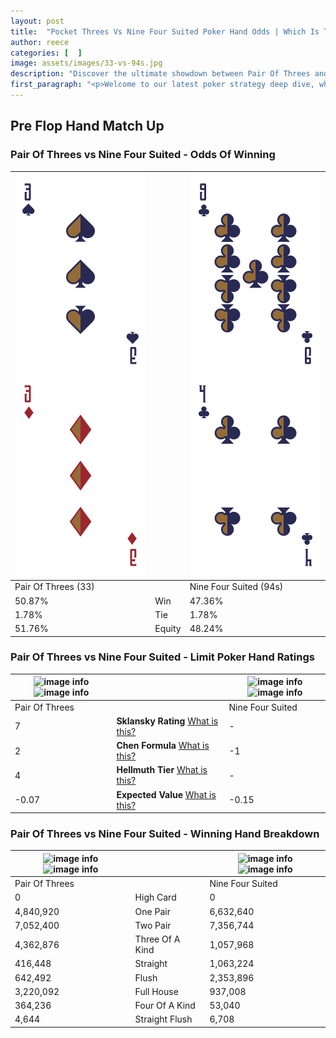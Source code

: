 ```yaml
---
layout: post
title:  "Pocket Threes Vs Nine Four Suited Poker Hand Odds | Which Is The Better Hand In Poker? A Complete Guide"
author: reece
categories: [  ]
image: assets/images/33-vs-94s.jpg
description: "Discover the ultimate showdown between Pair Of Threes and Nine Four Suited in poker! Uncover the odds, strategies, and scenarios where one hand triumphs over the other. Get ready to up your poker game with this thrilling analysis."
first_paragraph: "<p>Welcome to our latest poker strategy deep dive, where we're pitting two distinct hands against each other in a high-stakes showdown: Pair Of Threes vs Nine Four Suited.</p><p>In the dynamic world of poker, every decision counts, and knowing which hand holds the upper hand is key to your success at the table.</p><p>In this article, we'll dissect these two hands, explore the scenarios where one dominates the other, and equip you with the knowledge to make strategic choices that can tip the odds in your favor.</p><p>Get ready to unravel the intriguing dynamics of these poker hands and elevate your game to new heights.</p>"
---
```




[comment]: # (sp0)

## Pre Flop Hand Match Up

<div class="table hand-ratings" markdown="1"> 



### Pair Of Threes vs Nine Four Suited - Odds Of Winning


    
| ![image info](assets/images/hand1/3.png) ![image info](assets/images/hand1/3o.png) |  | ![image info](assets/images/hand2/9.png) ![image info](assets/images/hand2/4.png) |
| -------- | -------- | -------- |
| Pair Of Threes (33) |  | Nine Four Suited (94s) |
| 50.87% | Win | 47.36% |
| 1.78% | Tie | 1.78% |
| 51.76% | Equity | 48.24% |




[comment]: # (sp1)



### Pair Of Threes vs Nine Four Suited - Limit Poker Hand Ratings


    
| ![image info](https://www.riverpairs.com/assets/images/hand1/3.png) ![image info](https://www.riverpairs.com/assets/images/hand1/3o.png) |  | ![image info](https://www.riverpairs.com/assets/images/hand2/9.png) ![image info](https://www.riverpairs.com/assets/images/hand2/4.png) |
| -------- | -------- | -------- |
| Pair Of Threes |  | Nine Four Suited |
| 7 | **Sklansky Rating** [What is this?](/sklansky-rating-explained) | - |
| 2 | **Chen Formula** [What is this?](/chen-formula-explained) | -1 |
| 4 | **Hellmuth Tier** [What is this?](/Hellmuth-tier-explained) | - |
| -0.07 | **Expected Value** [What is this?](/expected-value-explained) | -0.15 |




[comment]: # (sp2)



### Pair Of Threes vs Nine Four Suited - Winning Hand Breakdown


    
| ![image info](https://www.riverpairs.com/assets/images/hand1/3.png) ![image info](https://www.riverpairs.com/assets/images/hand1/3o.png) |  | ![image info](https://www.riverpairs.com/assets/images/hand2/9.png) ![image info](https://www.riverpairs.com/assets/images/hand2/4.png) |
| -------- | -------- | -------- |
| Pair Of Threes |  | Nine Four Suited |
| 0 | High Card | 0 |
| 4,840,920 | One Pair | 6,632,640 |
| 7,052,400 | Two Pair | 7,356,744 |
| 4,362,876 | Three Of A Kind | 1,057,968 |
| 416,448 | Straight | 1,063,224 |
| 642,492 | Flush | 2,353,896 |
| 3,220,092 | Full House | 937,008 |
| 364,236 | Four Of A Kind | 53,040 |
| 4,644 | Straight Flush | 6,708 |




[comment]: # (sp3)



</div>

[comment]: # (sp4)



[comment]: # (sp5)

